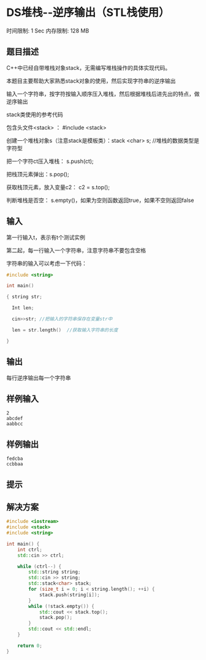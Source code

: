 # DS堆栈--逆序输出（STL栈使用）
时间限制: 1 Sec  内存限制: 128 MB

## 题目描述
C++中已经自带堆栈对象stack，无需编写堆栈操作的具体实现代码。

本题目主要帮助大家熟悉stack对象的使用，然后实现字符串的逆序输出

输入一个字符串，按字符按输入顺序压入堆栈，然后根据堆栈后进先出的特点，做逆序输出

stack类使用的参考代码

包含头文件<stack\>  ：  #include <stack\>

创建一个堆栈对象s（注意stack是模板类）：stack <char\>  s; //堆栈的数据类型是字符型

把一个字符ct压入堆栈： s.push(ct);

把栈顶元素弹出：s.pop();

获取栈顶元素，放入变量c2： c2 = s.top();

判断堆栈是否空： s.empty()，如果为空则函数返回true，如果不空则返回false

## 输入
第一行输入t，表示有t个测试实例

第二起，每一行输入一个字符串，注意字符串不要包含空格

字符串的输入可以考虑一下代码：
``` cpp
#include <string>

int main()

{ string str;

  Int len;

  cin>>str; //把输入的字符串保存在变量str中

  len = str.length()  //获取输入字符串的长度

}
```

## 输出
每行逆序输出每一个字符串

## 样例输入
    2
    abcdef
    aabbcc

## 样例输出
    fedcba
    ccbbaa

## 提示

## 解决方案
``` cpp
#include <iostream>
#include <stack>
#include <string>

int main() {
    int ctrl;
    std::cin >> ctrl;

    while (ctrl--) {
        std::string string;
        std::cin >> string;
        std::stack<char> stack;
        for (size_t i = 0; i < string.length(); ++i) {
            stack.push(string[i]);
        }
        while (!stack.empty()) {
            std::cout << stack.top();
            stack.pop();
        }
        std::cout << std::endl;
    }

    return 0;
}

```
